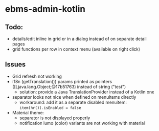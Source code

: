 # ebms-admin-kotlin

## Todo:
- details/edit inline in grid or in a dialog instead of on separate detail pages
- grid functions per row in context menu (available on right click)

## Issues
- Grid refresh not working
- i18n (getTranslation()) params printed as pointers ([Ljava.lang.Object;@17b51763) instead of string ("test")
  - solution: provide a Java TranslationProvider instead of a Kotlin one
- separator looks not nice when defined on menuItems directly
  - workaround: add it as a separate disabled menuitem: `item(hr()).isEnabled = false`
- Material theme:
  - separator is not displayed properly
  - notification lumo (color) variants are not working with material